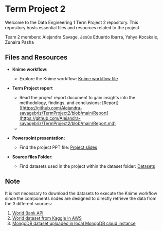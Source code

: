 # Term Project 2

Welcome to the Data Engineering 1 Term Project 2 repository. This repository hosts essential files and resources related to the project.


Team 2 members: Alejandra Savage, Jesús Eduardo Ibarra, Yahya Kocakale, Zunaira Pasha


## Files and Resources

- **Knime workflow:**
  - Explore the Knime workflow: [Knime workflow file](https://github.com/Alejandra-savagebriz/TermProject2/blob/main/KNIME_DE1_Project2_T2.knwf)


- **Term Project report**
  - Read the project report document to gain insights into the methodology, findings, and conclusions: [Report]([https://github.com/Alejandra-savagebriz/TermProject2/blob/main/Report](https://github.com/Alejandra-savagebriz/TermProject2/blob/main/Report.md)
  - 

- **Powerpoint presentation:**
  - Find the project PPT file: [Project slides](https://github.com/Alejandra-savagebriz/TermProject2/blob/main/Data%20Engineering%20I%20-%20Slides.pptx)


- **Source files Folder:**
  - Find datasets used in the project within the dataset folder: [Datasets](https://github.com/Alejandra-savagebriz/TermProject2/tree/main/Datasets)



## Note
It is not necessary to download the datasets to execute the Knime workflow since the components nodes are designed to directly retrieve the data from the 3 different sources:
1) [World Bank API](https://api.worldbank.org/v2/country?format=json&per_page=300)
2) [World dataset from Kaggle in AWS](https://ceu2023-alejandra.s3.eu-west-1.amazonaws.com/world-data-2023.csv)
3) [MongoDB dataset uploaded in local MongoDB cloud instance](https://github.com/Alejandra-savagebriz/TermProject2/blob/main/Datasets/worldbank_mongodb.csv)
